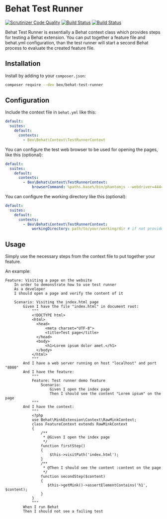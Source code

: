 Behat Test Runner
=========================
[![Scrutinizer Code Quality](https://scrutinizer-ci.com/g/elvetemedve/behat-test-runner/badges/quality-score.png?b=master)](https://scrutinizer-ci.com/g/elvetemedve/behat-test-runner/?branch=master)
[![Build Status](https://scrutinizer-ci.com/g/elvetemedve/behat-test-runner/badges/build.png?b=master)](https://scrutinizer-ci.com/g/elvetemedve/behat-test-runner/build-status/master)
[![Build Status](https://travis-ci.org/elvetemedve/behat-test-runner.svg?branch=master)](https://travis-ci.org/elvetemedve/behat-test-runner)

Behat Test Runner is essentially a Behat context class which provides steps for testing a Behat extension.
You can put together a feature file and behat.yml configuration, than the test runner will start a second
Behat process to evaluate the created feature file.

Installation
------------

Install by adding to your `composer.json`:

```bash
composer require --dev bex/behat-test-runner
```

Configuration
-------------

Include the context file in `behat.yml` like this:

```yml
default:
  suites:
    default:
      contexts:
        - Bex\Behat\Context\TestRunnerContext
```

You can configure the test web browser to be used for opening the pages, like this (optional):
```yml
default:
  suites:
    default:
      contexts:
        - Bex\Behat\Context\TestRunnerContext:
            browserCommand: %paths.base%/bin/phantomjs --webdriver=4444
```

You can configure the working directory like this (optional):
```yml
default:
  suites:
    default:
      contexts:
        - Bex\Behat\Context\TestRunnerContext:
            workingDirectory: path/to/your/working/dir # if not provided then a temporary working dir is autogenerated
```

Usage
-----

Simply use the necessary steps from the context file to put together your feature.

An example:
```feature
Feature: Visiting a page on the website
    In order to demonstrate how to use test runner
    As a developer
    I should open a page and verify the content of it

    Scenario: Visiting the index.html page
        Given I have the file "index.html" in document root:
            """
            <!DOCTYPE html>
            <html>
              <head>
                  <meta charset="UTF-8">
                  <title>Test page</title>
              </head>
              <body>
                  <h1>Lorem ipsum dolor amet.</h1>
              </body>
            </html>
            """
        And I have a web server running on host "localhost" and port "8080"
        And I have the feature:
            """
            Feature: Test runner demo feature
                Scenario:
                    Given I open the index page
                    Then I should see the content "Lorem ipsum" on the page
            """
        And I have the context:
            """
            <?php
            use Behat\MinkExtension\Context\RawMinkContext;
            class FeatureContext extends RawMinkContext
            {
                /**
                 * @Given I open the index page
                 */
                function firstStep()
                {
                    $this->visitPath('index.html');
                }
                /**
                 * @Then I should see the content :content on the page
                 */
                function secondStep($content)
                {
                   $this->getMink()->assertElementContains('h1', $content);
                }
            }
            """
        When I run Behat
        Then I should not see a failing test
```

